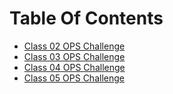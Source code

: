# Table Of Contents

- [Class 02 OPS Challenge](helloworld.sh)
- [Class 03 OPS Challenge](xx)
- [Class 04 OPS Challenge](xx)
- [Class 05 OPS Challenge](xx)
